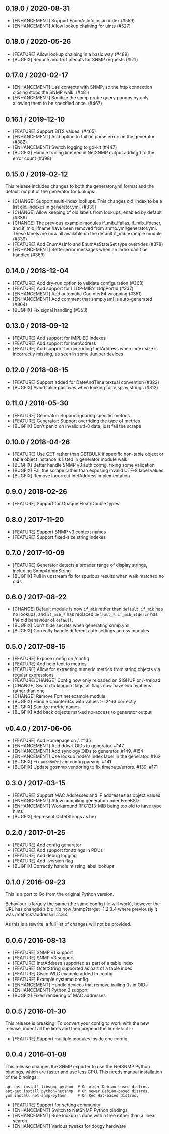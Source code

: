 ## 0.19.0 / 2020-08-31

* [ENHANCEMENT] Support EnumAsInfo as an index (#559)
* [ENHANCEMENT] Allow lookup chaining for uints (#527)

## 0.18.0 / 2020-05-26

* [FEATURE] Allow lookup chaining in a basic way (#489)
* [BUGFIX] Reduce and fix timeouts for SNMP requests (#511)

## 0.17.0 / 2020-02-17

* [ENHANCEMENT] Use contexts with SNMP, so the http connection closing stops the SNMP walk. (#481)
* [ENHANCEMENT] Sanitize the snmp probe query params by only allowing them to be specified once. (#467)

## 0.16.1 / 2019-12-10

* [FEATURE] Support BITS values. (#465)
* [ENHANCEMENT] Add option to fail on parse errors in the generator. (#382)
* [ENHANCEMENT] Switch logging to go-kit (#447)
* [BUGFIX] Handle trailing linefeed in NetSNMP output adding 1 to the error count (#398)

## 0.15.0 / 2019-02-12

This release includes changes to both the generator.yml format and the default output of the generator for lookups.

* [CHANGE] Support multi-index lookups. This changes old_index to be a list old_indexes in generator.yml. (#339)
* [CHANGE] Allow keeping of old labels from lookups, enabled by default (#339)
* [CHANGE] The previous example modules if_mib_ifalias, if_mib_ifdescr, and if_mib_ifname have been removed from snmp.yml/generator.yml. These labels are now all available on the default if_mib example module (#339)
* [FEATURE] Add EnumAsInfo and EnumAsStateSet type overrides (#378)
* [ENHANCEMENT] Better error messages when an index can't be handled (#369)

## 0.14.0 / 2018-12-04

* [FEATURE] Add dry-run option to validate configuration (#363)
* [FEATURE] Add support for LLDP-MIB's LldpPortId (#337)
* [ENHANCEMENT] Add automatic Cou nter64 wrapping (#351)
* [ENHANCEMENT] Add comment that snmp.yaml is auto-generated (#364)
* [BUGFIX] Fix signal handling (#353)

## 0.13.0 / 2018-09-12

* [FEATURE] Add support for IMPLIED indexes
* [FEATURE] Add support for InetAddress
* [FEATURE] Add support for overriding InetAddress when index size is incorrectly missing, as seen in some Juniper devices

## 0.12.0 / 2018-08-15

* [FEATURE] Support added for DateAndTime textual convention (#322)
* [BUGFIX] Avoid false positives when looking for display strings (#312)

## 0.11.0 / 2018-05-30

* [FEATURE] Generator: Support ignoring specific metrics
* [FEATURE] Generator: Support overriding the type of metrics
* [BUGFIX] Don't panic on invalid utf-8 data, just fail the scrape

## 0.10.0 / 2018-04-26

* [FEATURE] Use GET rather than GETBULK if specific non-table object or table object instance is listed in generator module walk
* [BUGFIX] Better handle SNMP v3 auth config, fixing some validation
* [BUGFIX] Fail the scrape rather than exposing invalid UTF-8 label values
* [BUGFIX] Remove incorrect InetAddress implementation

## 0.9.0 / 2018-02-26

* [FEATURE] Support for Opaque Float/Double types

## 0.8.0 / 2017-11-20

* [FEATURE] Support SNMP v3 context names
* [FEATURE] Support fixed-size string indexes

## 0.7.0 / 2017-10-09

* [FEATURE] Generator detects a broader range of display strings, including SnmpAdminString
* [BUGFIX] Pull in upstream fix for spurious results when walk matched no oids 

## 0.6.0 / 2017-08-22

* [CHANGE] Default module is now `if_mib` rather than `default`. `if_mib` has no lookups, and `if_mib_*` has replaced  `default_*`. `if_mib_ifdescr` has the old behaviour of `default`.
* [BUGFIX] Don't hide secrets when generating snmp.yml
* [BUGFIX] Correctly handle different auth settings across modules

## 0.5.0 / 2017-08-15

* [FEATURE] Expose config on /config
* [FEATURE] Add help text to metrics
* [FEATURE] Allow for extracting numeric metrics from string objects via regular expressions
* [FEATURE/CHANGE] Config now only reloaded on SIGHUP or /-/reload
* [CHANGE] Switch to kingpin flags, all flags now have two hyphens rather than one
* [CHANGE] Remove Fortinet example module
* [BUGFIX] Handle Counter64s with values >=2^63 correctly
* [BUGFIX] Sanitize metric names
* [BUGFIX] Add back objects marked no-access to generator output

## v0.4.0 / 2017-06-06

* [FEATURE] Add Homepage on /. #135
* [ENHANCEMENT] Add ddwrt OIDs to generator. #147
* [ENHANCEMENT] Add synology OIDs to generator. #149, #154
* [ENHANCEMENT] Use lookup node's index label in the generator. #162
* [BUGFIX] Fix `authNoPriv` in config parsing. #141
* [BUGFIX] Update gosnmp vendoring to fix timeouts/errors. #139, #171

## 0.3.0 / 2017-03-15

* [FEATURE] Support MAC Addresses and IP addresses as object values
* [ENHANCEMENT] Allow compiling generator under FreeBSD
* [ENHANCEMENT] Workaround RFC1213-MIB being too old to have type hints
* [BUGFIX] Represent OctetStrings as hex

## 0.2.0 / 2017-01-25

* [FEATURE] Add config generator
* [FEATURE] Add support for strings in PDUs
* [FEATURE] Add debug logging
* [FEATURE] Add -version flag
* [BUGFIX] Correctly handle missing label lookups


## 0.1.0 / 2016-09-23

This is a port to Go from the original Python version.

Behaviour is largely the same (the same config file will work), however the URL has changed a bit: It's now /snmp?target=1.2.3.4 where previously it was /metrics?address=1.2.3.4

As this is a rewrite, a full list of changes will not be provided.


## 0.0.6 / 2016-08-13

* [FEATURE] SNMP v1 support
* [FEATURE] SNMP v3 support
* [FEATURE] InetAddress supported as part of a table index
* [FEATURE] OctetString supported as part of a table index
* [FEATURE] Cisco WLC example added to config
* [FEATURE] Example systemd config
* [ENHANCEMENT] Handle devices that remove trailing 0s in OIDs
* [ENHANCEMENT] Python 3 support
* [BUGFIX] Fixed rendering of MAC addresses


## 0.0.5 / 2016-01-30

This release is breaking. To convert your config to work with the new release, indent all the lines and then prepend the line`default:`

* [FEATURE] Support multiple modules inside one config


## 0.0.4 / 2016-01-08

This release changes the SNMP exporter to use the NetSNMP Python bindings, which are faster and use less CPU.
This needs manual installation of the bindings:

```
apt-get install libsnmp-python  # On older Debian-based distros.
apt-get install python-netsnmp  # On newer Debian-based distros.
yum install net-snmp-python     # On Red Hat-based distros.
```

* [FEATURE] Support for setting community
* [ENHANCEMENT] Switch to NetSNMP Python bindings
* [ENHANCEMENT] Rule lookup is done with a tree rather than a linear search
* [ENHANCEMENT] Various tweaks for dodgy hardware
